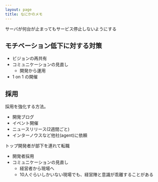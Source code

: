 ```yaml
---
layout: page
title: なにかのメモ
---
```


サーバが何台が止まってもサービス停止しないようにする

## モチベーション低下に対する対策

* ビジョンの再共有
* コミュニケーションの見直し
    * 開発から運用
* 1 on 1 の開催

## 採用

採用を強化する方法。

* 開発ブログ
* イベント開催
* ニュースリリース(2週間ごと)
* インターノウスなど他社(agent)に依頼

トップ開発者が部下を連れて転職

* 開発者採用
* コミュニケーションの見直し
    * 経営者から現場へ
    * 10人ぐらいしかいない現場でも、経営陣と意識が乖離することがある


    

